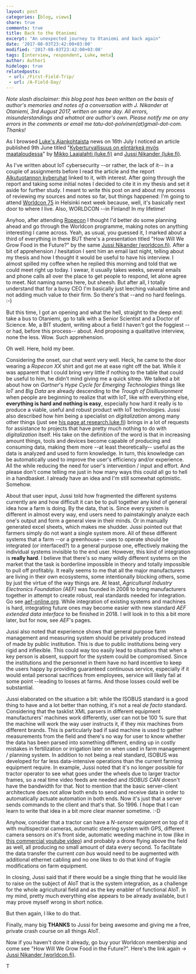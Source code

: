 ```yaml
---
layout: post
categories: [blog, views]
share: true
comments: true
title: Back to the Otaniemi
excerpt: "An unexpected journey to Otaniemi and back again"
date: '2017-08-03T23:42:00+03:00'
modified: '2017-08-03T23:42:00+03:00'
tags: [interview, respondent, Luke, meta]
author: Author1
hidelogo: true
relatedposts:
 - url: /First-Field-Trip/
 - url: /A-Field-Day/
---
```

*Note slash disclaimer: this blog post has been written on the basis of author's memories and notes of a conversation with J. Nikander at Otaniemi, 3rd August 2017, written on same day. All errors, misunderstandings and whatnot are author's own. Please notify me on any errors in the comments or email me tatu-dot-polvinen(at)gmail-dot-com. Thanks!*

<div class="text-divider"></div>

As I browsed [Luke's Ajankohtaista](https://www.luke.fi/luke/ajankohtaista/) news on 16th July I noticed 
an article published 9th June titled "[Kyberturvallisuus on elintärkeä myös maataloudessa](https://www.luke.fi/uutiset/kyberturvallisuus-elintarkea-myos-maataloudessa/)" by [Mikko Laajalahti (luke.fi)](https://www.luke.fi/henkilosto/mikko-laajalahti/) and [Jussi Nikander (luke.fi)](https://www.luke.fi/henkilosto/jussi-nikander/). 

As I've written about IoT cybersecurity --or rather, the lack of it-- in a couple of assignments before I read the article and the report [Alkutuotannon kyberuhat](http://jukuri.luke.fi/bitstream/handle/10024/539088/luke-luobio_32_2017.pdf?sequence=1&isAllowed=y) linked to it, with interest. After going through the report and taking some initial notes I decided to cite it in my thesis and set it aside for further study. I meant to write this post on and about my process of reviewing my sources and notes so far, but things happened: I'm going to attend [Worldcon 75](http://www.worldcon.fi) in Helsinki next week because, well, it's basically next door to where I live. Also, WORLDCON --in Finland! In my lifetime! 

Anyhoo, after attending [Ropecon](https://2017.ropecon.fi) I thought I'd better do some planning ahead and go through the Worldcon programme, making notes on anything interesting I came across. Yeah, as usual, you guessed it, I marked about a third of everything in there BUT there's a presentation titled "How Will We Grow Food in the Future?" by the same [Jussi Nikander (worldcon.fi)](http://www.worldcon.fi/guide/#part/3950). After a bit of apprehension / hesitation I sent him an email last night, telling about my thesis and how I thought it would be useful to have his interview. I almost spilled my coffee when he replied this morning and told that we could meet right up today. I swear, it usually takes weeks, several emails and phone calls all over the place to get people to respond, let alone agree to meet. Not naming names here, but sheesh. But after all, I totally understand that for a busy CEO I'm basically just leeching valuable time and not adding much value to their firm. So there's that --and no hard feelings. :-)

But this time, I got an opening and what the hell, straight to the deep end: take a bus to Otaniemi, go to talk with a Senior Scientist and a Doctor of Science. Me, a BIT student, writing about a field I haven't got the foggiest --or had, before this process-- about. And proposing a qualitative interview, none the less. Wow. Such apprehension.

Oh well. Here, hold my beer.

Considering the onset, our chat went very well. Heck, he came to the door wearing a *Ropecon XX* shirt and got me at ease right off the bat. While it was apparent that I could bring very little if nothing to the table that could be useful to him, he didn't mind giving me a quick sitrep. We talked a bit about how on *Gartner*'s *Hype Cycle for Emerging Technologies* things like *IoT* and *Big Data* are already descending to the *Trough of Disillusionment* when people are beginning to realize that with IoT, like with everything else, **everything is hard and nothing is easy**, especially how hard it really is to produce a viable, useful and robust product with IoT technologies. Jussi also described how him being a specialist on *digitalization* among many other things (just see [his page at research.luke.fi](https://research.luke.fi/crisyp/disp/_/fi/cr_redir_all/fet/fet/sea?direction=3&id=532319)) brings in a lot of requests for assistance to projects that have pretty much nothing to do with *digitalization* itself. His take on the definition of the word is that in increasing amount things, tools and devices become capable of producing and consuming data, making them more --at least theoretically-- useful as the data is analyzed and used to form knowledge. In turn, this knowledge can be automatically used to improve the user's efficiency and/or experience. All the while reducing the need for user's intervention / input and effort. And please don't come telling me just in how many ways this could all go to hell in a handbasket. I already have an idea and I'm still somewhat optimistic. Somehow.

About that user input, Jussi told how fragmented the different systems currently are and how difficult it can be to pull together any kind of general idea how a farm is doing. By the data, that is. Since every system is different in almost every way, end users need to painstakingly analyze each one's output and form a general view in their minds. Or in manually generated excel sheets, which makes me shudder. Jussi pointed out that farmers simply do not want a single system more. All of these different systems that a farm --or a greenhouse-- uses to operate should be integrated (or interfaced?) to a general purpose one, effectively making the individual systems invisible to the end user. However, this kind of integration is **really hard**. I believe that there's so many wildly different systems on the market that the task is borderline impossible in theory and totally impossible to pull off profitably. It really seems to me that all the major manufacturers are living in their own ecosystems, some intentionally blocking others, some by just the virtue of the way things are. At least, *Agricultural Industry Electronics Foundation (AEF)* was founded in 2008 to bring manufacturers together in attempt to create robust, real standards needed for integration. Go see [aef-online.org](http://www.aef-online.org/en/). While integration of existing systems and machines is hard, integrating future ones may become easier with new standard *AEF extended data interface* to be finished in 2018. I will look in to this a bit more later, but for now, see *AEF*'s pages.

Jussi also noted that experience shows that general purpose farm management and measuring system should be privately produced instead of made by public institution. This is due to public institutions being very rigid and inflexible. This could way too easily lead to situations that when a key person is absent, support for the system could be compromised. Since the institutions and the personnel in them have no hard incentive to keep the users happy by providing guaranteed continuous service, especially if it would entail personal sacrifices from employees, service will likely fail at some point --leading to losses at farms. And those losses could well be substantial.

Jussi elaborated on the situation a bit: while the ISOBUS standard is a good thing to have and a lot better than nothing, it's not a real *de facto* standard. Considering that the tasklist XML parsers in different equipment manufacturers' machines work differently, user can not be 100 % sure that the machine will work the way user instructs it, if they mix machines from different brands. This is particularly bad if said machine is used to gather measurements from the field and there's no way for user to know whether the data has been parsed into something different, ending up in costly mistakes in fertilization or irrigation later on when used in farm management / planning system. In addition to not being a real standard, ISOBUS was developed for far less data-intensive operations than the current farming equipment require. In example, Jussi noted that it's no longer possible for tractor operator to see what goes under the wheels due to larger tractor frames, so a real time video feeds are needed and *ISOBUS CAN* doesn't have the bandwidth for that. Not to mention that the basic server-client architecture does not allow both ends to send and receive data in order to automatically actuate automation in both ends. Now it's just that a server sends commands to the client and that's that. So 1996. I hope that I can learn to write that idea in a bit more clear manner sometime. :-D 

Anyhow, consider that a tractor can have a *N-sensor* equipment on top of it with multispectral cameras, automatic steering system with GPS, different camera sensors on it's front side, automatic weeding machine in tow (like in [this commercial youtube video](https://youtu.be/dR9BDyTv-tc)) and probably a drone flying above the field as well, all producing no small amount of data every second. To facilitate the data transfer the current *can bus* would need to be augmented with additional ethernet cabling and no one likes to do that kind of fragile modifications on farm equipment.

In closing, Jussi said that if there would be a single thing that he would like to raise on the subject of AIoT that is the system integration, as a challenge for the whole agricultural field and as the key enabler of functional AIoT. In my mind, pretty much everything else appears to be already available, but I may prove myself wrong in short notice. 

But then again, I like to do that.

Finally, many big **THANKS** to Jussi for being awesome and giving me a free, private crash course on all things AIoT.

Now if you haven't done it already, go buy your Worldcon membership and come see "How Will We Grow Food in the Future?". Here's the link again -> [Jussi Nikander (worldcon.fi)](http://www.worldcon.fi/guide/#part/3950).

T